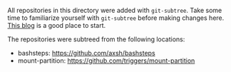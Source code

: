All repositories in this directory were added with `git-subtree`. Take some time to familiarize yourself with `git-subtree` before making changes here. [This blog](http://blogs.atlassian.com/2013/05/alternatives-to-git-submodule-git-subtree/) is a good place to start.

The repositories were subtreed from the following locations:

* bashsteps: https://github.com/axsh/bashsteps
* mount-partition: https://github.com/triggers/mount-partition
